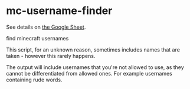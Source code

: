 # mc-username-finder
See details on [the Google Sheet](https://docs.google.com/spreadsheets/d/1EAfpd9dP9b9U80upYjTxhqEm3H3WsXoFd2gcROYsn-4/edit).

find minecraft usernames

This script, for an unknown reason, sometimes includes names that are taken - however this rarely happens.

The output will include usernames that you're not allowed to use, as they cannot be differentiated from allowed ones. For example usernames containing rude words.
